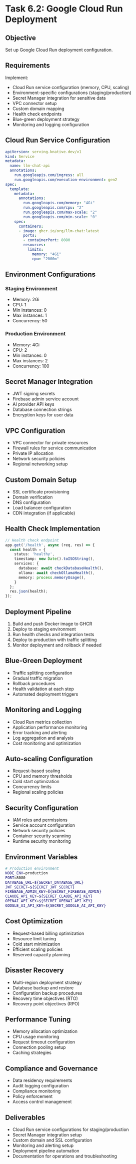 # Task 6.2: Google Cloud Run Deployment

## Objective
Set up Google Cloud Run deployment configuration.

## Requirements
Implement:
- Cloud Run service configuration (memory, CPU, scaling)
- Environment-specific configurations (staging/production)
- Secret Manager integration for sensitive data
- VPC connector setup
- Custom domain mapping
- Health check endpoints
- Blue-green deployment strategy
- Monitoring and logging configuration

## Cloud Run Service Configuration
```yaml
apiVersion: serving.knative.dev/v1
kind: Service
metadata:
  name: llm-chat-api
  annotations:
    run.googleapis.com/ingress: all
    run.googleapis.com/execution-environment: gen2
spec:
  template:
    metadata:
      annotations:
        run.googleapis.com/memory: "4Gi"
        run.googleapis.com/cpu: "2"
        run.googleapis.com/max-scale: "2"
        run.googleapis.com/min-scale: "0"
    spec:
      containers:
      - image: ghcr.io/org/llm-chat:latest
        ports:
        - containerPort: 8080
        resources:
          limits:
            memory: "4Gi"
            cpu: "2000m"
```

## Environment Configurations
### Staging Environment
- Memory: 2Gi
- CPU: 1
- Min instances: 0
- Max instances: 1
- Concurrency: 50

### Production Environment
- Memory: 4Gi
- CPU: 2
- Min instances: 0
- Max instances: 2
- Concurrency: 100

## Secret Manager Integration
- JWT signing secrets
- Firebase admin service account
- AI provider API keys
- Database connection strings
- Encryption keys for user data

## VPC Configuration
- VPC connector for private resources
- Firewall rules for service communication
- Private IP allocation
- Network security policies
- Regional networking setup

## Custom Domain Setup
- SSL certificate provisioning
- Domain verification
- DNS configuration
- Load balancer configuration
- CDN integration (if applicable)

## Health Check Implementation
```typescript
// Health check endpoint
app.get('/health', async (req, res) => {
  const health = {
    status: 'healthy',
    timestamp: new Date().toISOString(),
    services: {
      database: await checkDatabaseHealth(),
      ollama: await checkOllamaHealth(),
      memory: process.memoryUsage(),
    }
  };
  res.json(health);
});
```

## Deployment Pipeline
1. Build and push Docker image to GHCR
2. Deploy to staging environment
3. Run health checks and integration tests
4. Deploy to production with traffic splitting
5. Monitor deployment and rollback if needed

## Blue-Green Deployment
- Traffic splitting configuration
- Gradual traffic migration
- Rollback procedures
- Health validation at each step
- Automated deployment triggers

## Monitoring and Logging
- Cloud Run metrics collection
- Application performance monitoring
- Error tracking and alerting
- Log aggregation and analysis
- Cost monitoring and optimization

## Auto-scaling Configuration
- Request-based scaling
- CPU and memory thresholds
- Cold start optimization
- Concurrency limits
- Regional scaling policies

## Security Configuration
- IAM roles and permissions
- Service account configuration
- Network security policies
- Container security scanning
- Runtime security monitoring

## Environment Variables
```bash
# Production environment
NODE_ENV=production
PORT=8080
DATABASE_URL=${SECRET_DATABASE_URL}
JWT_SECRET=${SECRET_JWT_SECRET}
FIREBASE_ADMIN_KEY=${SECRET_FIREBASE_ADMIN}
CLAUDE_API_KEY=${SECRET_CLAUDE_API_KEY}
OPENAI_API_KEY=${SECRET_OPENAI_API_KEY}
GOOGLE_AI_API_KEY=${SECRET_GOOGLE_AI_API_KEY}
```

## Cost Optimization
- Request-based billing optimization
- Resource limit tuning
- Cold start minimization
- Efficient scaling policies
- Reserved capacity planning

## Disaster Recovery
- Multi-region deployment strategy
- Database backup and restore
- Configuration backup procedures
- Recovery time objectives (RTO)
- Recovery point objectives (RPO)

## Performance Tuning
- Memory allocation optimization
- CPU usage monitoring
- Request timeout configuration
- Connection pooling setup
- Caching strategies

## Compliance and Governance
- Data residency requirements
- Audit logging configuration
- Compliance monitoring
- Policy enforcement
- Access control management

## Deliverables
- Cloud Run service configurations for staging/production
- Secret Manager integration setup
- Custom domain and SSL configuration
- Monitoring and alerting setup
- Deployment pipeline automation
- Documentation for operations and troubleshooting